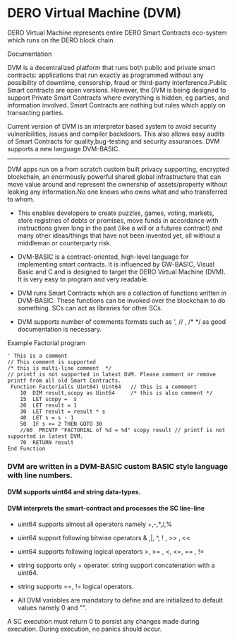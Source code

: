 # DERO Virtual Machine (DVM) 

DERO Virtual Machine represents entire DERO Smart Contracts eco-system which runs on the DERO block chain.

Documentation

DVM is a decentralized platform that runs both public and private smart contracts: applications that run exactly as programmed without any possibility of downtime, censorship, fraud or third-party interference.Public Smart contracts are open versions. However, the  DVM is being designed to support Private Smart Contracts where everything is hidden, eg parties, and information involved. Smart Contracts are nothing but rules which apply on transacting parties.

Current version of DVM is an interpretor based system to avoid security vulneribilities, issues and compiler backdoors. This also allows easy audits of Smart Contracts for quality,bug-testing and security assurances. DVM supports a new language DVM-BASIC.

-----



DVM apps run on a from scratch custom built privacy supporting, encrypted blockchain, an enormously powerful shared global infrastructure that can move value around and represent the ownership of assets/property without leaking any information.No one knows who owns what and who transferred to whom.

* This enables developers to create puzzles, games, voting, markets, store registries of debts or promises, move funds in accordance with instructions given long in the past (like a will or a futures contract) and many other ideas/things that have not been invented yet, all without a middleman or counterparty risk.


* DVM-BASIC is a contract-oriented, high-level language for implementing smart contracts. It is influenced by GW-BASIC, Visual Basic and C and is designed to target the DERO Virtual Machine (DVM). It is very easy to program and very readable.

* DVM runs Smart Contracts which are a collection of functions written in DVM-BASIC.
These functions can be invoked over the blockchain to do something. SCs can act as libraries for other SCs.


* DVM supports number of comments formats such as ', // , /* */  as good documentation is necessary.

Example Factorial program

```
' This is a comment
// This comment is supported
/* this is multi-line comment  */
// printf is not supported in latest DVM. Please comment or remove printf from all old Smart Contracts.
 Function Factorial(s Uint64) Uint64   // this is a commment
	10  DIM result,scopy as Uint64     /* this is also comment */
	15  LET scopy =  s
	20  LET result = 1
	30  LET result = result * s
	40  LET s = s - 1
	50  IF s >= 2 THEN GOTO 30
	//60  PRINTF "FACTORIAL of %d = %d" scopy result // printf is not supported in latest DVM.
	70  RETURN result
End Function
```

### DVM are written in a DVM-BASIC custom BASIC style language with line numbers.
#### DVM supports  uint64 and string data-types.
#### DVM interprets the smart-contract and processes the SC line-line 

* uint64 supports almost all operators namely  +,-,*,/,% 
* uint64 support following bitwise operators & ,|,  ^, ! , >> , <<
* uint64 supports following  logical operators  >, >= , <, <=, == , !=  

* string supports only + operator. string support concatenation with a uint64.
* string supports ==, != logical operators.

* All DVM variables are mandatory to define and are initialized to default values namely 0  and "".


A SC execution must return 0 to persist any changes made during execution. During execution, no panics should occur.
